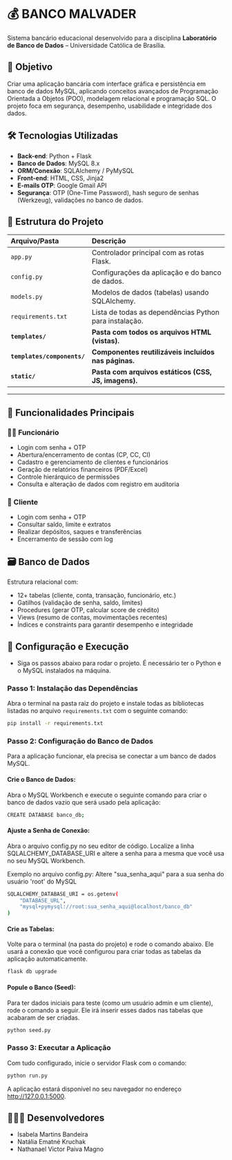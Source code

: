 # 💰 BANCO MALVADER

Sistema bancário educacional desenvolvido para a disciplina **Laboratório de Banco de Dados** – Universidade Católica de Brasília.

## 📌 Objetivo

Criar uma aplicação bancária com interface gráfica e persistência em banco de dados MySQL, aplicando conceitos avançados de Programação Orientada a Objetos (POO), modelagem relacional e programação SQL. O projeto foca em segurança, desempenho, usabilidade e integridade dos dados.

## 🛠️ Tecnologias Utilizadas

- **Back-end**: Python + Flask
- **Banco de Dados**: MySQL 8.x
- **ORM/Conexão**: SQLAlchemy / PyMySQL
- **Front-end**: HTML, CSS, Jinja2
- **E-mails OTP**: Google Gmail API
- **Segurança**: OTP (One-Time Password), hash seguro de senhas (Werkzeug), validações no banco de dados.

## 🧱 Estrutura do Projeto

| Arquivo/Pasta | Descrição |
| :--- | :--- |
| `app.py` | Controlador principal com as rotas Flask. |
| `config.py` | Configurações da aplicação e do banco de dados. |
| `models.py` | Modelos de dados (tabelas) usando SQLAlchemy. |
| `requirements.txt` | Lista de todas as dependências Python para instalação. |
| **`templates/`** | **Pasta com todos os arquivos HTML (vistas).** |
| **`templates/components/`** | **Componentes reutilizáveis incluídos nas páginas.**|
| **`static/`**| **Pasta com arquivos estáticos (CSS, JS, imagens).** |

---

## 🔐 Funcionalidades Principais

### 🧑‍💼 Funcionário
- Login com senha + OTP
- Abertura/encerramento de contas (CP, CC, CI)
- Cadastro e gerenciamento de clientes e funcionários
- Geração de relatórios financeiros (PDF/Excel)
- Controle hierárquico de permissões
- Consulta e alteração de dados com registro em auditoria

### 👤 Cliente
- Login com senha + OTP
- Consultar saldo, limite e extratos
- Realizar depósitos, saques e transferências
- Encerramento de sessão com log

## 🗃️ Banco de Dados

Estrutura relacional com:
- 12+ tabelas (cliente, conta, transação, funcionário, etc.)
- Gatilhos (validação de senha, saldo, limites)
- Procedures (gerar OTP, calcular score de crédito)
- Views (resumo de contas, movimentações recentes)
- Índices e constraints para garantir desempenho e integridade

## 🚀 Configuração e Execução
- Siga os passos abaixo para rodar o projeto. É necessário ter o Python e o MySQL instalados na máquina.

### Passo 1: Instalação das Dependências
Abra o terminal na pasta raiz do projeto e instale todas as bibliotecas listadas no arquivo `requirements.txt` com o seguinte comando:
```bash
pip install -r requirements.txt
```

### Passo 2: Configuração do Banco de Dados
Para a aplicação funcionar, ela precisa se conectar a um banco de dados MySQL.

#### Crie o Banco de Dados:
Abra o MySQL Workbench e execute o seguinte comando para criar o banco de dados vazio que será usado pela aplicação:
```bash
CREATE DATABASE banco_db;
```

#### Ajuste a Senha de Conexão:
Abra o arquivo config.py no seu editor de código. Localize a linha SQLALCHEMY_DATABASE_URI e altere a senha para a mesma que você usa no seu MySQL Workbench.

Exemplo no arquivo config.py:
Altere "sua_senha_aqui" para a sua senha do usuário 'root' do MySQL
```bash
SQLALCHEMY_DATABASE_URI = os.getenv(
    "DATABASE_URL",
    "mysql+pymysql://root:sua_senha_aqui@localhost/banco_db" 
)
```

#### Crie as Tabelas:
Volte para o terminal (na pasta do projeto) e rode o comando abaixo. Ele usará a conexão que você configurou para criar todas as tabelas da aplicação automaticamente.
```bash
flask db upgrade
```

#### Popule o Banco (Seed):
Para ter dados iniciais para teste (como um usuário admin e um cliente), rode o comando a seguir. Ele irá inserir esses dados nas tabelas que acabaram de ser criadas.
```bash
python seed.py
```

### Passo 3: Executar a Aplicação
Com tudo configurado, inicie o servidor Flask com o comando:
```bash
python run.py
```

A aplicação estará disponível no seu navegador no endereço http://127.0.0.1:5000.

## 👩🏻‍💻 Desenvolvedores

- Isabela Martins Bandeira
- Natália Ematné Kruchak
- Nathanael Victor Paiva Magno
